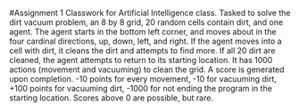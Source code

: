 #Assignment 1
Classwork for Artificial Intelligence class.
Tasked to solve the dirt vacuum problem, an 8 by 8 grid, 20 random cells contain dirt, and one agent.
The agent starts in the bottom left corner, and moves about in the four cardinal directions, up, down, left, and right.
If the agent moves into a cell with dirt, it cleans the dirt and attempts to find more. If all 20 dirt are cleaned, the agent attempts to return to its starting location. It has 1000 actions (movement and vacuuming) to clean the grid.
A score is generated upon completion. -10 points for every movement, -10 for vacuuming dirt, +100 points for vacuuming dirt, -1000 for not ending the program in the starting location. Scores above 0 are possible, but rare.
